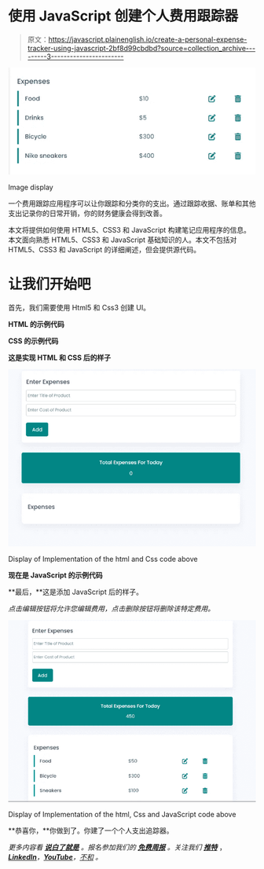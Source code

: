 # 使用 JavaScript 创建个人费用跟踪器

> 原文：<https://javascript.plainenglish.io/create-a-personal-expense-tracker-using-javascript-2bf8d99cbdbd?source=collection_archive---------3----------------------->

![](img/2ee5c07b33be5ae60d9376b4445e8890.png)

Image display

一个费用跟踪应用程序可以让你跟踪和分类你的支出。通过跟踪收据、账单和其他支出记录你的日常开销，你的财务健康会得到改善。

本文将提供如何使用 HTML5、CSS3 和 JavaScript 构建笔记应用程序的信息。本文面向熟悉 HTML5、CSS3 和 JavaScript 基础知识的人。本文不包括对 HTML5、CSS3 和 JavaScript 的详细阐述，但会提供源代码。

# 让我们开始吧

首先，我们需要使用 Html5 和 Css3 创建 UI。

**HTML 的示例代码**

**CSS 的示例代码**

**这是实现 HTML 和 CSS 后的样子**

![](img/ced7c078cacb75ddc989c72782b7e224.png)

Display of Implementation of the html and Css code above

**现在是 JavaScript 的示例代码**

**最后，**这是添加 JavaScript 后的样子。

*点击编辑按钮将允许您编辑费用，点击删除按钮将删除该特定费用。*

![](img/d7d95b2d89c362b9e37102fc695b36a0.png)

Display of Implementation of the html, Css and JavaScript code above

**恭喜你，**你做到了。你建了一个个人支出追踪器。

*更多内容看* [***说白了就是***](https://plainenglish.io/) *。报名参加我们的* [***免费周报***](http://newsletter.plainenglish.io/) *。关注我们* [***推特***](https://twitter.com/inPlainEngHQ) ，[***LinkedIn***](https://www.linkedin.com/company/inplainenglish/)*，*[***YouTube***](https://www.youtube.com/channel/UCtipWUghju290NWcn8jhyAw)*，*[*不和*](https://discord.gg/GtDtUAvyhW) *。*